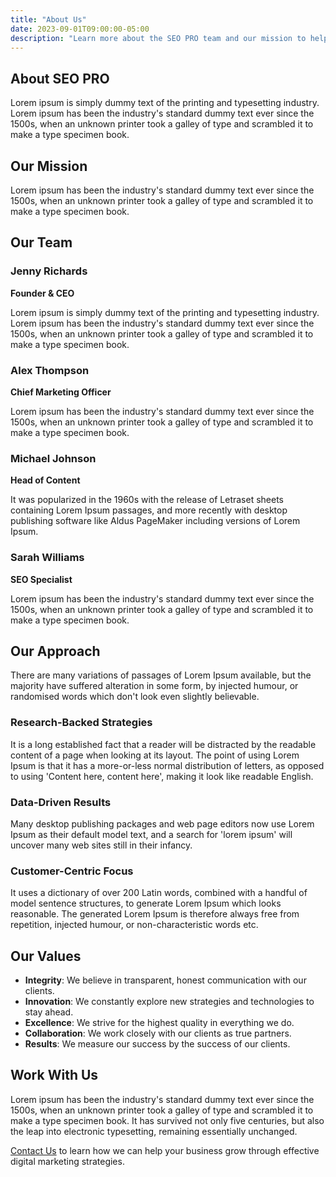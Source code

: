 ```yaml
---
title: "About Us"
date: 2023-09-01T09:00:00-05:00
description: "Learn more about the SEO PRO team and our mission to help businesses succeed online through cutting-edge digital marketing strategies."
---
```


## About SEO PRO

Lorem ipsum is simply dummy text of the printing and typesetting industry. Lorem ipsum has been the industry's standard dummy text ever since the 1500s, when an unknown printer took a galley of type and scrambled it to make a type specimen book.

## Our Mission

Lorem ipsum has been the industry's standard dummy text ever since the 1500s, when an unknown printer took a galley of type and scrambled it to make a type specimen book.

## Our Team

### Jenny Richards
**Founder & CEO**

Lorem ipsum is simply dummy text of the printing and typesetting industry. Lorem ipsum has been the industry's standard dummy text ever since the 1500s, when an unknown printer took a galley of type and scrambled it to make a type specimen book.

### Alex Thompson
**Chief Marketing Officer**

Lorem ipsum has been the industry's standard dummy text ever since the 1500s, when an unknown printer took a galley of type and scrambled it to make a type specimen book.

### Michael Johnson
**Head of Content**

It was popularized in the 1960s with the release of Letraset sheets containing Lorem Ipsum passages, and more recently with desktop publishing software like Aldus PageMaker including versions of Lorem Ipsum.

### Sarah Williams
**SEO Specialist**

Lorem ipsum has been the industry's standard dummy text ever since the 1500s, when an unknown printer took a galley of type and scrambled it to make a type specimen book.

## Our Approach

There are many variations of passages of Lorem Ipsum available, but the majority have suffered alteration in some form, by injected humour, or randomised words which don't look even slightly believable.

### Research-Backed Strategies

It is a long established fact that a reader will be distracted by the readable content of a page when looking at its layout. The point of using Lorem Ipsum is that it has a more-or-less normal distribution of letters, as opposed to using 'Content here, content here', making it look like readable English.

### Data-Driven Results

Many desktop publishing packages and web page editors now use Lorem Ipsum as their default model text, and a search for 'lorem ipsum' will uncover many web sites still in their infancy.

### Customer-Centric Focus

It uses a dictionary of over 200 Latin words, combined with a handful of model sentence structures, to generate Lorem Ipsum which looks reasonable. The generated Lorem Ipsum is therefore always free from repetition, injected humour, or non-characteristic words etc.

## Our Values

- **Integrity**: We believe in transparent, honest communication with our clients.
- **Innovation**: We constantly explore new strategies and technologies to stay ahead.
- **Excellence**: We strive for the highest quality in everything we do.
- **Collaboration**: We work closely with our clients as true partners.
- **Results**: We measure our success by the success of our clients.

## Work With Us

Lorem ipsum has been the industry's standard dummy text ever since the 1500s, when an unknown printer took a galley of type and scrambled it to make a type specimen book. It has survived not only five centuries, but also the leap into electronic typesetting, remaining essentially unchanged.

[Contact Us](/contact) to learn how we can help your business grow through effective digital marketing strategies.
